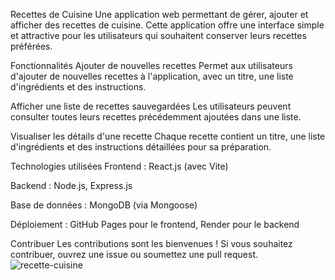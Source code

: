 Recettes de Cuisine
Une application web permettant de gérer, ajouter et afficher des recettes de cuisine. Cette application offre une interface simple et attractive pour les utilisateurs qui souhaitent conserver leurs recettes préférées.

Fonctionnalités
Ajouter de nouvelles recettes
Permet aux utilisateurs d'ajouter de nouvelles recettes à l'application, avec un titre, une liste d'ingrédients et des instructions.

Afficher une liste de recettes sauvegardées
Les utilisateurs peuvent consulter toutes leurs recettes précédemment ajoutées dans une liste.

Visualiser les détails d'une recette
Chaque recette contient un titre, une liste d'ingrédients et des instructions détaillées pour sa préparation.

Technologies utilisées
Frontend : React.js (avec Vite)

Backend : Node.js, Express.js

Base de données : MongoDB (via Mongoose)

Déploiement : GitHub Pages pour le frontend, Render pour le backend 


Contribuer
Les contributions sont les bienvenues ! Si vous souhaitez contribuer, ouvrez une issue ou soumettez une pull request.
![recette-cuisine](https://github.com/user-attachments/assets/7dbedb21-878b-46f5-b272-3102a51172e6)
